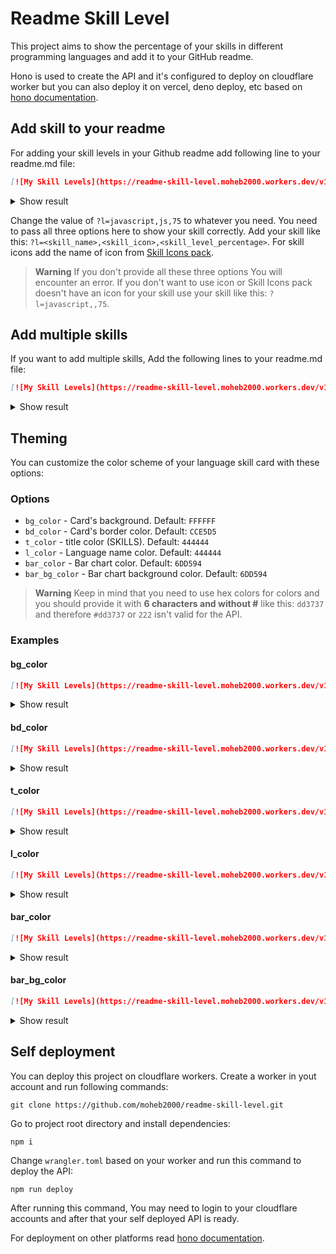 # Readme Skill Level
This project aims to show the percentage of your skills in different programming languages and add it to your GitHub readme.

Hono is used to create the API and it's configured to deploy on cloudflare worker but you can also deploy it on vercel, deno deploy, etc based on [hono documentation](https://hono.dev/).

## Add skill to your readme
For adding your skill levels in your Github readme add following line to your readme.md file:
```md
[![My Skill Levels](https://readme-skill-level.moheb2000.workers.dev/v1?l=javascript,js,75)](https://github.com/moheb2000/readme-skill-level)
```

<details>
<summary>Show result</summary>

[![My Skill Levels](https://readme-skill-level.moheb2000.workers.dev/v1?l=javascript,js,75)](https://github.com/moheb2000/readme-skill-level)

</details>

Change the value of `?l=javascript,js,75` to whatever you need. You need to pass all three options here to show your skill correctly. Add your skill like this: `?l=<skill_name>,<skill_icon>,<skill_level_percentage>`. For skill icons add the name of icon from [Skill Icons pack](https://github.com/tandpfun/skill-icons).

> **Warning**
> If you don't provide all these three options You will encounter an error. If you don't want to use icon or Skill Icons pack doesn't have an icon for your skill use your skill like this: `?l=javascript,,75`.

## Add multiple skills
If you want to add multiple skills, Add the following lines to your readme.md file:
```md
[![My Skill Levels](https://readme-skill-level.moheb2000.workers.dev/v1?l=html,html,90&l=css,css,75&l=javascript,js,55)](https://github.com/moheb2000/readme-skill-level)
```

<details>
<summary>Show result</summary>

[![My Skill Levels](https://readme-skill-level.moheb2000.workers.dev/v1?l=html,html,90&l=css,css,75&l=javascript,js,55)](https://github.com/moheb2000/readme-skill-level)

</details>

## Theming
You can customize the color scheme of your language skill card with these options:
### Options
- `bg_color` - Card's background. Default: `FFFFFF`
- `bd_color` - Card's border color. Default: `CCE5D5`
- `t_color` - title color (SKILLS). Default: `444444`
- `l_color` - Language name color. Default: `444444`
- `bar_color` - Bar chart color. Default: `6DD594`
- `bar_bg_color` - Bar chart background color. Default: `6DD594`
> **Warning**
> Keep in mind that you need to use hex colors for colors and you should provide it with **6 characters and without #** like this: `dd3737` and therefore `#dd3737` or `222` isn't valid for the API.
### Examples
#### bg_color
```md
[![My Skill Levels](https://readme-skill-level.moheb2000.workers.dev/v1?l=html,html,90&l=css,css,75&bg_color=FDF0D5)](https://github.com/moheb2000/readme-skill-level)
```

<details>
<summary>Show result</summary>

[![My Skill Levels](https://readme-skill-level.moheb2000.workers.dev/v1?l=html,html,90&l=css,css,75&bg_color=FDF0D5)](https://github.com/moheb2000/readme-skill-level)

</details>

#### bd_color
```md
[![My Skill Levels](https://readme-skill-level.moheb2000.workers.dev/v1?l=html,html,90&l=css,css,75&bd_color=00005B)](https://github.com/moheb2000/readme-skill-level)
```

<details>
<summary>Show result</summary>

[![My Skill Levels](https://readme-skill-level.moheb2000.workers.dev/v1?l=html,html,90&l=css,css,75&bd_color=00005B)](https://github.com/moheb2000/readme-skill-level)

</details>

#### t_color
```md
[![My Skill Levels](https://readme-skill-level.moheb2000.workers.dev/v1?l=html,html,90&l=css,css,75&t_color=006D77)](https://github.com/moheb2000/readme-skill-level)
```

<details>
<summary>Show result</summary>

[![My Skill Levels](https://readme-skill-level.moheb2000.workers.dev/v1?l=html,html,90&l=css,css,75&t_color=006D77)](https://github.com/moheb2000/readme-skill-level)

</details>

#### l_color
```md
[![My Skill Levels](https://readme-skill-level.moheb2000.workers.dev/v1?l=html,html,90&l=css,css,75&l_color=006D77)](https://github.com/moheb2000/readme-skill-level)
```


<details>
<summary>Show result</summary>

[![My Skill Levels](https://readme-skill-level.moheb2000.workers.dev/v1?l=html,html,90&l=css,css,75&l_color=006D77)](https://github.com/moheb2000/readme-skill-level)

</details>

#### bar_color
```md
[![My Skill Levels](https://readme-skill-level.moheb2000.workers.dev/v1?l=html,html,90&l=css,css,75&bar_color=FB8500)](https://github.com/moheb2000/readme-skill-level)
```


<details>
<summary>Show result</summary>

[![My Skill Levels](https://readme-skill-level.moheb2000.workers.dev/v1?l=html,html,90&l=css,css,75&bar_color=FB8500)](https://github.com/moheb2000/readme-skill-level)

</details>

#### bar_bg_color
```md
[![My Skill Levels](https://readme-skill-level.moheb2000.workers.dev/v1?l=html,html,90&l=css,css,75&bar_bg_color=FDF0D5)](https://github.com/moheb2000/readme-skill-level)
```


<details>
<summary>Show result</summary>

[![My Skill Levels](https://readme-skill-level.moheb2000.workers.dev/v1?l=html,html,90&l=css,css,75&bar_bg_color=FDF0D5)](https://github.com/moheb2000/readme-skill-level)

</details>

## Self deployment
You can deploy this project on cloudflare workers. Create a worker in yout account and run following commands:
```
git clone https://github.com/moheb2000/readme-skill-level.git
```
Go to project root directory and install dependencies:
```
npm i
```
Change `wrangler.toml` based on your worker and run this command to deploy the API:
```
npm run deploy
```
After running this command, You may need to login to your cloudflare accounts and after that your self deployed API is ready.

For deployment on other platforms read [hono documentation](https://hono.dev/).
